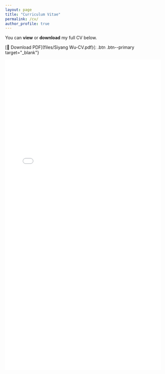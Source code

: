 ```yaml
---
layout: page
title: "Curriculum Vitae"
permalink: /cv/
author_profile: true
---
```



You can **view** or **download** my full CV below.

[📄 Download PDF](files/Siyang Wu-CV.pdf){: .btn .btn--primary target="_blank"}

<embed src="{{ '/files/CV.pdf' | relative_url }}" type="application/pdf" width="100%" height="1000px" />
